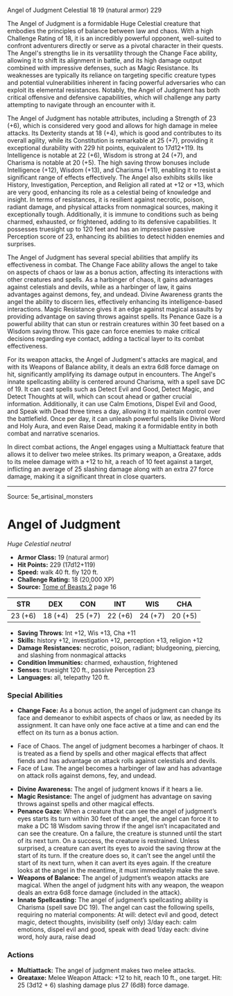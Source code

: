 <MonsterName/>Angel of Judgment</MonsterName>
<CreatureType/>Celestial</CreatureType>
<CR/>18</CR>
<AC/>19 (natural armor)</AC>
<HP/>229</HP>
<summary>The Angel of Judgment is a formidable Huge Celestial creature that embodies the principles of balance between law and chaos. With a high Challenge Rating of 18, it is an incredibly powerful opponent, well-suited to confront adventurers directly or serve as a pivotal character in their quests. The Angel's strengths lie in its versatility through the Change Face ability, allowing it to shift its alignment in battle, and its high damage output combined with impressive defenses, such as Magic Resistance. Its weaknesses are typically its reliance on targeting specific creature types and potential vulnerabilities inherent in facing powerful adversaries who can exploit its elemental resistances. Notably, the Angel of Judgment has both critical offensive and defensive capabilities, which will challenge any party attempting to navigate through an encounter with it.</summary>

<detail>

The Angel of Judgment has notable attributes, including a Strength of 23 (+6), which is considered very good and allows for high damage in melee attacks. Its Dexterity stands at 18 (+4), which is good and contributes to its overall agility, while its Constitution is remarkable at 25 (+7), providing it exceptional durability with 229 hit points, equivalent to 17d12+119. Its Intelligence is notable at 22 (+6), Wisdom is strong at 24 (+7), and Charisma is notable at 20 (+5). The high saving throw bonuses include Intelligence (+12), Wisdom (+13), and Charisma (+11), enabling it to resist a significant range of effects effectively. The Angel also exhibits skills like History, Investigation, Perception, and Religion all rated at +12 or +13, which are very good, enhancing its role as a celestial being of knowledge and insight. In terms of resistances, it is resilient against necrotic, poison, radiant damage, and physical attacks from nonmagical sources, making it exceptionally tough. Additionally, it is immune to conditions such as being charmed, exhausted, or frightened, adding to its defensive capabilities. It possesses truesight up to 120 feet and has an impressive passive Perception score of 23, enhancing its abilities to detect hidden enemies and surprises.

The Angel of Judgment has several special abilities that amplify its effectiveness in combat. The Change Face ability allows the angel to take on aspects of chaos or law as a bonus action, affecting its interactions with other creatures and spells. As a harbinger of chaos, it gains advantages against celestials and devils, while as a harbinger of law, it gains advantages against demons, fey, and undead. Divine Awareness grants the angel the ability to discern lies, effectively enhancing its intelligence-based interactions. Magic Resistance gives it an edge against magical assaults by providing advantage on saving throws against spells. Its Penance Gaze is a powerful ability that can stun or restrain creatures within 30 feet based on a Wisdom saving throw. This gaze can force enemies to make critical decisions regarding eye contact, adding a tactical layer to its combat effectiveness.

For its weapon attacks, the Angel of Judgment's attacks are magical, and with its Weapons of Balance ability, it deals an extra 6d8 force damage on hit, significantly amplifying its damage output in encounters. The Angel's innate spellcasting ability is centered around Charisma, with a spell save DC of 19. It can cast spells such as Detect Evil and Good, Detect Magic, and Detect Thoughts at will, which can scout ahead or gather crucial information. Additionally, it can use Calm Emotions, Dispel Evil and Good, and Speak with Dead three times a day, allowing it to maintain control over the battlefield. Once per day, it can unleash powerful spells like Divine Word and Holy Aura, and even Raise Dead, making it a formidable entity in both combat and narrative scenarios.

In direct combat actions, the Angel engages using a Multiattack feature that allows it to deliver two melee strikes. Its primary weapon, a Greataxe, adds to its melee damage with a +12 to hit, a reach of 10 feet against a target, inflicting an average of 25 slashing damage along with an extra 27 force damage, making it a significant threat in close quarters.</detail>



---

Source: 5e_artisinal_monsters

# Angel of Judgment

*Huge* *Celestial* *neutral*

- **Armor Class:** 19 (natural armor)
- **Hit Points:** 229 (17d12+119)
- **Speed:** walk 40 ft. fly 120 ft.
- **Challenge Rating:** 18 (20,000 XP)
- **Source:** [Tome of Beasts 2](https://koboldpress.com/kpstore/product/tome-of-beasts-2-for-5th-edition) page 16

| STR | DEX | CON | INT | WIS | CHA |
| --- | --- | --- | --- | --- | --- |
| 23 (+6) | 18 (+4) | 25 (+7) | 22 (+6) | 24 (+7) | 20 (+5) |

- **Saving Throws**: Int +12, Wis +13, Cha +11
- **Skills:** history +12, investigation +12, perception +13, religion +12
- **Damage Resistances:** necrotic, poison, radiant; bludgeoning, piercing, and slashing from nonmagical attacks
- **Condition Immunities:** charmed, exhaustion, frightened
- **Senses:** truesight 120 ft., passive Perception 23
- **Languages:** all, telepathy 120 ft.

### Special Abilities

- **Change Face:** As a bonus action, the angel of judgment can change its face and demeanor to exhibit aspects of chaos or law, as needed by its assignment. It can have only one face active at a time and can end the effect on its turn as a bonus action. 
* Face of Chaos. The angel of judgment becomes a harbinger of chaos. It is treated as a fiend by spells and other magical effects that affect fiends and has advantage on attack rolls against celestials and devils. 
* Face of Law. The angel becomes a harbinger of law and has advantage on attack rolls against demons, fey, and undead.
- **Divine Awareness:** The angel of judgment knows if it hears a lie.
- **Magic Resistance:** The angel of judgment has advantage on saving throws against spells and other magical effects.
- **Penance Gaze:** When a creature that can see the angel of judgment’s eyes starts its turn within 30 feet of the angel, the angel can force it to make a DC 18 Wisdom saving throw if the angel isn’t incapacitated and can see the creature. On a failure, the creature is stunned until the start of its next turn. On a success, the creature is restrained. Unless surprised, a creature can avert its eyes to avoid the saving throw at the start of its turn. If the creature does so, it can’t see the angel until the start of its next turn, when it can avert its eyes again. If the creature looks at the angel in the meantime, it must immediately make the save.
- **Weapons of Balance:** The angel of judgment’s weapon attacks are magical. When the angel of judgment hits with any weapon, the weapon deals an extra 6d8 force damage (included in the attack).
- **Innate Spellcasting:** The angel of judgment’s spellcasting ability is Charisma (spell save DC 19). The angel can cast the following spells, requiring no material components:
At will: detect evil and good, detect magic, detect thoughts, invisibility (self only)
3/day each: calm emotions, dispel evil and good, speak with dead
1/day each: divine word, holy aura, raise dead

### Actions

- **Multiattack:** The angel of judgment makes two melee attacks.
- **Greataxe:** Melee Weapon Attack: +12 to hit, reach 10 ft., one target. Hit: 25 (3d12 + 6) slashing damage plus 27 (6d8) force damage.




